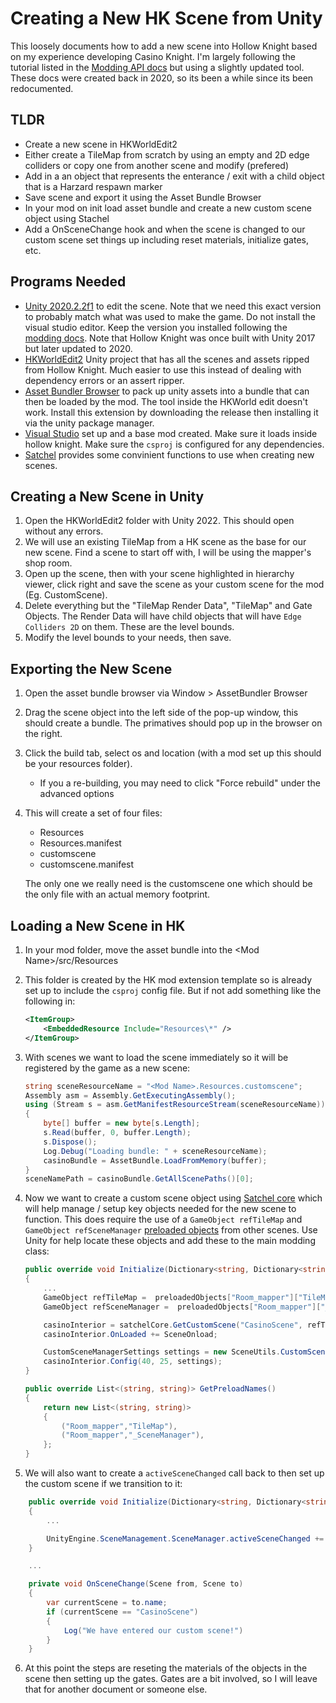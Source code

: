 
# Creating a New HK Scene from Unity

This loosely documents how to add a new scene into Hollow Knight based on my experience developing Casino Knight.
I'm largely following the tutorial listed in the [Modding API docs](https://radiance.synthagen.net/apidocs/_images/NewScene.html) but using a slightly updated tool.
These docs were created back in 2020, so its been a while since its been redocumented.

## TLDR

- Create a new scene in HKWorldEdit2
- Either create a TileMap from scratch by using an empty and 2D edge colliders or copy one from another scene and modify (prefered)
- Add in a an object that represents the enterance / exit with a child object that is a Harzard respawn marker
- Save scene and export it using the Asset Bundle Browser
- In your mod on init load asset bundle and create a new custom scene object using Stachel
- Add a OnSceneChange hook and when the scene is changed to our custom scene set things up including reset materials, initialize gates, etc.

## Programs Needed

- [Unity 2020.2.2f1](https://unity.com/releases/editor/archive) to edit the scene. Note that we need this exact version to probably match what was used to make the game. Do not install the visual studio editor. Keep the version you installed following the [modding docs](https://prashantmohta.github.io/ModdingDocs/getting-started.html). Note that Hollow Knight was once built with Unity 2017 but later updated to 2020.
- [HKWorldEdit2](https://github.com/nesrak1/HKWorldEdit2) Unity project that has all the scenes and assets ripped from Hollow Knight. Much easier to use this instead of dealing with dependency errors or an assert ripper.
- [Asset Bundler Browser](https://github.com/Unity-Technologies/AssetBundles-Browser) to pack up unity assets into a bundle that can then be loaded by the mod. The tool inside the HKWorld edit doesn't work. Install this extension by downloading the release then installing it via the unity package manager.
- [Visual Studio](https://prashantmohta.github.io/ModdingDocs/getting-started.html) set up and a base mod created. Make sure it loads inside hollow knight. Make sure the `csproj` is configured for any dependencies.
- [Satchel](https://prashantmohta.github.io/ModdingDocs/getting-started.html) provides some convinient functions to use when creating new scenes.

## Creating a New Scene in Unity

1. Open the HKWorldEdit2 folder with Unity 2022. This should open without any errors.
2. We will use an existing TileMap from a HK scene as the base for our new scene. Find a scene to start off with, I will be using the mapper's shop room.
3. Open up the scene, then with your scene highlighted in hierarchy viewer, click right and save the scene as your custom scene for the mod (Eg. CustomScene).
4. Delete everything but the "TileMap Render Data", "TileMap" and Gate Objects. The Render Data will have child objects that will have `Edge Colliders 2D` on them. These are the level bounds.
5. Modify the level bounds to your needs, then save.

## Exporting the New Scene

1. Open the asset bundle browser via Window > AssetBundler Browser
2. Drag the scene object into the left side of the pop-up window, this should create a bundle. The primatives should pop up in the browser on the right.
3. Click the build tab, select os and location (with a mod set up this should be your resources folder).
    - If you a re-building, you may need to click "Force rebuild" under the advanced options
4. This will create a set of four files:
    - Resources
    - Resources.manifest
    - customscene
    - customscene.manifest
    
    The only one we really need is the customscene one which should be the only file with an actual memory footprint.

## Loading a New Scene in HK

1. In your mod folder, move the asset bundle into the \<Mod Name\>/src/Resources
2. This folder is created by the HK mod extension template so is already set up to include the `csproj` config file.
    But if not add something like the following in:
    ```xml
    <ItemGroup>
        <EmbeddedResource Include="Resources\*" />
    </ItemGroup>
    ```
3. With scenes we want to load the scene immediately so it will be registered by the game as a new scene:

    ```csharp
    string sceneResourceName = "<Mod Name>.Resources.customscene";
    Assembly asm = Assembly.GetExecutingAssembly();
    using (Stream s = asm.GetManifestResourceStream(sceneResourceName))
    {
        byte[] buffer = new byte[s.Length];
        s.Read(buffer, 0, buffer.Length);
        s.Dispose();
        Log.Debug("Loading bundle: " + sceneResourceName);
        casinoBundle = AssetBundle.LoadFromMemory(buffer);
    }
    sceneNamePath = casinoBundle.GetAllScenePaths()[0];
    ```

4. Now we want to create a custom scene object using [Satchel core](https://github.com/PrashantMohta/Satchel/blob/master/Core.cs#L177) which will help manage / setup key objects needed for the new scene to function.
This does require the use of a `GameObject refTileMap` and `GameObject refSceneManager` [preloaded objects](https://prashantmohta.github.io/ModdingDocs/preloads.html) from other scenes.
Use Unity for help locate these objects and add these to the main modding class:

    ```csharp
    public override void Initialize(Dictionary<string, Dictionary<string, GameObject>> preloadedObjects)
    {
        ...
        GameObject refTileMap =  preloadedObjects["Room_mapper"]["TileMap"];
        GameObject refSceneManager =  preloadedObjects["Room_mapper"]["_SceneManager"];

        casinoInterior = satchelCore.GetCustomScene("CasinoScene", refTileMap, refSceneManager);
        casinoInterior.OnLoaded += SceneOnload;

        CustomSceneManagerSettings settings = new SceneUtils.CustomSceneManagerSettings(refSceneManager.GetComponent<SceneManager>());
        casinoInterior.Config(40, 25, settings);
    }

    public override List<(string, string)> GetPreloadNames()
    {
        return new List<(string, string)>
        {
            ("Room_mapper","TileMap"),
            ("Room_mapper","_SceneManager"),
        };
    }
    ```

5. We will also want to create a `activeSceneChanged` call back to then set up the custom scene if we transition to it:

```csharp
    public override void Initialize(Dictionary<string, Dictionary<string, GameObject>> preloadedObjects)
    {
        ...

        UnityEngine.SceneManagement.SceneManager.activeSceneChanged += OnSceneChange;
    }

    ...

    private void OnSceneChange(Scene from, Scene to)
    {
        var currentScene = to.name;
        if (currentScene == "CasinoScene")
        {
            Log("We have entered our custom scene!")
        }
    }

```

6. At this point the steps are reseting the materials of the objects in the scene then setting up the gates.
Gates are a bit involved, so I will leave that for another document or someone else.